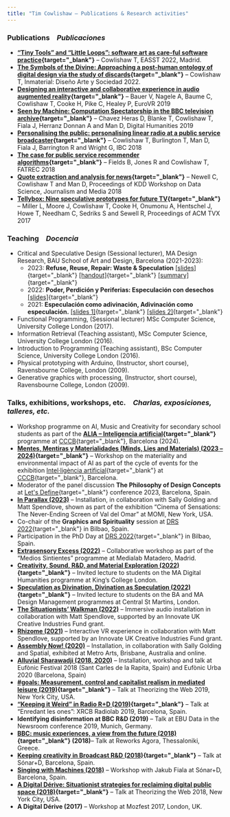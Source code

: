```yaml
---
title: "Tim Cowlishaw — Publications & Research activities"
---
```


### Publications&emsp;_Publicaciones_

* **[“Tiny Tools” and “Little Loops”: software art as care-ful software practice](https://www.buzzsprout.com/1323889/11330676-episode-3-2022-tim-cowlishaw-tiny-tools-and-little-loops-software-art-as-care-ful-software-practice){target="_blank"}** – Cowlishaw T, EASST 2022, Madrid.
* **[The Symbols of the Divine: Approaching a post-human ontology of digital design via the study of discards](https://www.inmaterialdesign.com/INM/article/view/142){target="_blank"}** – Cowlishaw T, Inmaterial: Diseño Arte y Sociedad 2022.
* **[Designing an interactive and collaborative experience in audio augmented reality](https://link.springer.com/chapter/10.1007/978-3-030-31908-3_20){target="_blank"}** – Bauer V, Nagele A, Baume C, Cowlishaw T, Cooke H, Pike C, Healey P, EuroVR 2019
* **[Seen by Machine: Computation Spectatorship in the BBC television archive](https://kclpure.kcl.ac.uk/portal/en/publications/seen-by-machine-computational-spectatorship-in-the-bbc-television){target="_blank"}** – Chavez Heras D, Blanke T, Cowlishaw T, Fiala J, Herranz Donnan A and Man D, Digital Humanities 2019
* **[Personalising the public: personalising linear radio at a public service broadcaster](https://kclpure.kcl.ac.uk/portal/en/publications/seen-by-machine-computational-spectatorship-in-the-bbc-television){target="_blank"}** – Cowlishaw T, Burlington T, Man D, Fiala J, Barrington R and Wright G, IBC 2018
* **[The case for public service recommender algorithms](/assets/docs/fatrec2018-fields.pdf){target="_blank"}** – Fields B, Jones R and Cowlishaw T, FATREC 2018
* **[Quote extraction and analysis for news](/assets/docs/dsjm2018-newell.pdf){target="_blank"}** – Newell C, Cowlishaw T and Man D, Proceedings of KDD Workshop on Data Science, Journalism and Media 2018
* **[Tellybox: Nine speculative prototypes for future TV](https://dl.acm.org/doi/10.1145/3084289.3089910){target="_blank"}** – Miller L, Moore J, Cowlishaw T, Cooke H, Onumonu A, Hentschel J, Howe T, Needham C, Sedriks S and Sewell R, Proceedings of ACM TVX 2017

### <span class="line">Teaching</span>&emsp;<span class="line">_Docencia_</span>
* Critical and Speculative Design (Sessional lecturer), MA Design Research, BAU School of Art and Design, Barcelona (2021-2023):
    * 2023: **Refuse, Reuse, Repair: Waste & Speculation** [[slides]](https://docs.google.com/presentation/d/1KXt1WTMLB1V8jmbVrwdEwJ1pn2h4ddyDpVKYw16x-n8/edit#slide=id.p){target="_blank"} [[handout]](https://docs.google.com/document/d/1yIpKQEszoXBdDJodZhB62jtjLmn-JRL7cdNiuNjnMMc/edit#heading=h.f4hv4dbuumd5){target="_blank"} [[summary]](https://docs.google.com/document/d/1I5dzc1weCE-HaXasC2YakZ1pf295jN2FKJ2YoVkh-8s/edit#heading=h.ovmn9mcebuc7){target="_blank"}
    * 2022: **Poder, Perdición y Periferias: Especulación con desechos** [[slides]](https://docs.google.com/presentation/d/1SkWjM9BSFvHdA5QsQ3y_H4jq01aFfZ9Nj1JR74FjFsA/edit#slide=id.p){target="_blank"}
    * 2021: **Especulación como adivinación, Adivinación como especulación.** [[slides 1]](https://docs.google.com/presentation/d/1a9p9CFRJoOgQ-OIB5BFZIFHDUyy6Xiig7eBJf0GMmRc/edit#slide=id.p){target="_blank"} [[slides 2]](https://docs.google.com/presentation/d/14uxCdviN9PyX2mMVwPCO1cbELNQ98VrYtSPEda4kcqg/edit#slide=id.p){target="_blank"}
* Functional Programming, (Sessional lecturer) MSc Computer Science, University College London (2017).
* Information Retrieval (Teaching assistant), MSc Computer Science, University College London (2016).
* Introduction to Programming (Teaching assistant), BSc Computer Science, University College London (2016).
* Physical prototyping with Arduino, (Instructor, short course), Ravensbourne College, London (2009).
* Generative graphics with processing, (Instructor, short course), Ravensbourne College, London (2009).




### <span class="line">Talks, exhibitions, workshops, etc.</span>&emsp;<span class="line">_Charlas, exposiciones, talleres, etc._</span>

* Workshop programme on AI, Music and Creativity for secondary school students as part of the **[ALIA – Inteligencia artificial](https://www.cccb.org/es/crear-aprender/ficha/alia-inteligencia-artificial/242312){target="_blank"}** programme at [CCCB](https://www.cccb.org){target="_blank"}, Barcelona (2024).
* **[Mentes, Mentiras y Materialidades (Minds, Lies and Materials) (2023 – 2024)](https://www.cccb.org/en/activities/file/minds-lies-and-materials/243183){target="_blank"}** – Workshop on the materiality and environmental impact of AI as part of the cycle of events for the exhibition [Intel·ligència artificial](https://www.cccb.org/en/exhibitions/file/ai-artificial-intelligence/240941){target="_blank"} at [CCCB](https://www.cccb.org){target="_blank"}, Barcelona.
* Moderator of the panel discussion **The Philosophy of Design Concepts** at [Let's Define](https://www.letsdefine.io){target="_blank"} conference 2023, Barcelona, Spain.
* **[In Parallax (2023)](/in_parallax.html)** – Installation, in collaboration with Sally Golding and Matt Spendlove, shown as part of the exhibition “Cinema of Sensations: The Never-Ending Screen of Val del Omar” at MOMI, New York, USA.
* Co-chair of the **Graphics and Spirituality** session at [DRS 2022](https://www.drs2022.org/){target="_blank"} in Bilbao, Spain.
* Participation in the PhD Day at [DRS 2022](https://www.drs2022.org/){target="_blank"} in Bilbao, Spain.
* **[Extrasensory Excess (2022)](/extrasensory_excess.html)** – Collaborative workshop as part of the “Medios Sintientes” programme at Medialab Matadero, Madrid.
* **[Creativity, Sound, R&D, and Material Exploration (2022)](https://docs.google.com/presentation/d/1QjExwbSQkk9t_QRPTe08dPQYq2ZgFu7NiqnbYr804Yo){target="_blank"}** – Invited lecture to students on the MA Digital Humanities programme at King’s College London.
* **[Speculation as Divination, Divination as Speculation (2022)](https://docs.google.com/presentation/d/1s0pQ4hEJM-lpCllyLn88XuTay6mmKe5T82YmJlbeBQw){target="_blank"}** – Invited lecture to students on the BA and MA Design Management programmes at Central St Martins, London.
* **[The Situationists’ Walkman (2022)](/situationists.html)** – Immersive audio installation in collaboration with Matt Spendlove, supported by an Innovate UK Creative Industries Fund grant.
* **[Rhizome (2021)](/rhizome.html)** – Interactive VR experience in collaboration with Matt Spendlove, supported by an Innovate UK Creative Industries Fund grant.
* **[Assembly Now! (2020)](/assembly_now.html)** – Installation, in collaboration with Sally Golding and Spatial, exhibited at Metro Arts, Brisbane, Australia and online.
* **[Alluvial Sharawadji (2018, 2020)](/alluvial_sharawadji.html)** – Installation, workshop and talk at Eufònic Festival 2018 (Sant Carles de la Rapita, Spain) and Eufònic Urba 2020 (Barcelona, Spain)
* **[#goals: Measurement, control and capitalist realism in mediated leisure (2019)](/assets/docs/goals.pdf){target="_blank"}** – Talk at Theorizing the Web 2019, New York City, USA.
* **[“Keeping it Weird” in Radio R+D (2019)](https://xrcb.cat/en/research/tim_cowlishaw/){target="_blank"}** – Talk at “Enredant les ones”: XRCB Radiolab 2019, Barcelona, Spain.
* **Identifying disinformation at BBC R&D (2019)** – Talk at EBU Data in the Newsroom conference 2019, Munich, Germany.
* **[BBC: music experiences, a view from the future (2018)](https://reworks.gr/a-short-qa-with-tim-cowlishaw-from-bbc-ahead-of-his-participation-at-reworks-agora/){target="_blank"} (2018)**– Talk at Reworks Agora, Thessaloniki, Greece.
* **[Keeping creativity in Broadcast R&D (2018)](https://www.youtube.com/watch?v=nl-77GQ9Z68){target="_blank"}** – Talk at Sónar+D, Barcelona, Spain.
* **[Singing with Machines (2018)](/singing_with_machines.html)** – Workshop with Jakub Fiala at Sónar+D, Barcelona, Spain.
* **[A Digital Dérive: Situationist strategies for reclaiming digital public space (2018)](https://livestream.com/internetsociety3/ttw18/videos/174091544){target="_blank"}** – Talk at Theorizing the Web 2018, New York City, USA.
* **A Digital Dérive (2017)** – Workshop at Mozfest 2017, London, UK.
